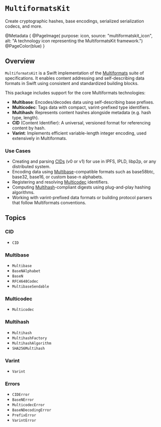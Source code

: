 # ``MultiformatsKit``

Create cryptographic hashes, base encodings, serialized serialization codecs, and more.

@Metadata {
    @PageImage(
        purpose: icon, 
        source: "multiformatskit_icon", 
        alt: "A technology icon representing the MultiformatsKit framework.")
    @PageColor(blue)
}

## Overview

`MultiformatsKit` is a Swift implementation of the [Multiformats](https://multiformats.io) suite of specifications. It enables content addressing and self-describing data formats in Swift using consistent and standardized building blocks.

This package includes support for the core Multiformats technologies:

- **Multibase**: Encodes/decodes data using self-describing base prefixes.
- **Multicodec**: Tags data with compact, varint-prefixed type identifiers.
- **Multihash**: Represents content hashes alongside metadata (e.g. hash type, length).
- **CID** (Content Identifier): A universal, versioned format for referencing content by hash.
- **Varint**: Implements efficient variable-length integer encoding, used extensively in Multiformats.

### Use Cases

- Creating and parsing [CIDs](https://github.com/multiformats/cid) (v0 or v1) for use in IPFS, IPLD, libp2p, or any distributed system.
- Encoding data using [Multibase](https://github.com/multiformats/multibase)-compatible formats such as base58btc, base32, base16, or custom base-n alphabets.
- Registering and resolving [Multicodec](https://github.com/multiformats/multicodec) identifiers.
- Computing [Multihash](https://github.com/multiformats/multihash)-compliant digests using plug-and-play hashing algorithms.
- Working with varint-prefixed data formats or building protocol parsers that follow Multiformats conventions.



## Topics

### CID

- ``CID``

### Multibase

- ``Multibase``
- ``BaseNAlphabet``
- ``BaseN``
- ``RFC4648Codec``
- ``MultibaseSendable``

### Multicodec

- ``Multicodec``

### Multihash

- ``Multihash``
- ``MultihashFactory``
- ``MultihashAlgorithm``
- ``SHA256Multihash``

### Varint

- ``Varint``

### Errors

- ``CIDError``
- ``BaseNError``
- ``MulticodecError``
- ``BaseNDecodingError``
- ``PrefixError``
- ``VarintError``

